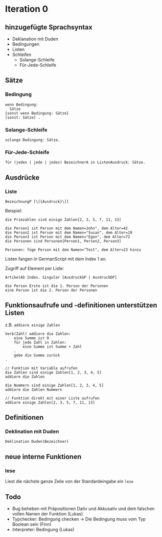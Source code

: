 # Iteration 0

## hinzugefügte Sprachsyntax
- Deklanation mit Duden
- Bedingungen
- Listen
- Schleifen
    - Solange-Schleife
    - Für-Jede-Schleife

## Sätze

### Bedingung
```
wenn Bedingung:
  Sätze
{sonst wenn Bedingung: Sätze}
[sonst: Sätze] .
```

### Solange-Schleife
`solange Bedingung: Sätze.`

### Für-Jede-Schleife
`für (jeden | jede | jedes) BezeichnerA in ListenAusdruck: Sätze.`

## Ausdrücke
### Liste
```BezeichnungP [\[{Ausdruck}\]]```

Beispiel:

`die Primzahlen sind einige Zahlen[2, 3, 5, 7, 11, 13]`

```
die Person1 ist Person mit dem Namen=John", dem Alter=42
die Person2 ist Person mit dem Namen="Susan", dem Alter=19
die Person3 ist Person mit dem Namen="Egon", dem Alter=72
die Personen sind Personen[Person1, Person2, Person3]

Personen: füge Person mit dem Namen="Test", dem Alter=23 hinzu
```


Listen fangen in GermanScript mit dem Index 1 an.

Zugriff auf Element per Liste:

`ArtikelAb Index. Singular [AusdruckGP | AusdruckDP]`

```
die Person Erste ist die 1. Person der Personen
eine Person ist die 2. Person der Personen
```

## Funktionsaufrufe und -definitionen unterstützen Listen
z.B. `addiere einige Zahlen`
```
Verb(Zahl) addiere die Zahlen:
    eine Summe ist 0
    für jede Zahl in Zahlen:
        eine Summe ist Summe + Zahl
    .
    gebe die Summe zurück
.

// Funktion mit Variable aufrufen
die Zahlen sind einige Zahlen[1, 2, 3, 4, 5]
addiere die Zahlen

die Nummern sind einige Zahlen[1, 2, 3, 4, 5]
addiere die Zahlen Nummern

// Funktion direkt mit einer Liste aufrufen
addiere einige Zahlen[2, 3, 5, 7, 11, 13]
```

## Definitionen

### Deklination mit Duden
`Deklination Duden(Bezeichner)`

## neue interne Funktionen

### lese
Liest die nächste ganze Zeile von der Standardeingabe ein
`lese`

## Todo
- Bug beheben mit Präpositionen Dativ und Akkusativ und dem falschen vollen Namen der Funktion (Lukas)
- Typchecker: Bedingung checken -> Die Bedingung muss vom Typ Boolean sein (Finn)
- Interpreter: Bedingung (Lukas)


